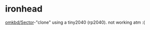 # ironhead

[omkbd/Sector](https://github.com/omkbd/Sector)-"clone" using a tiny2040 (rp2040). not working atm :(